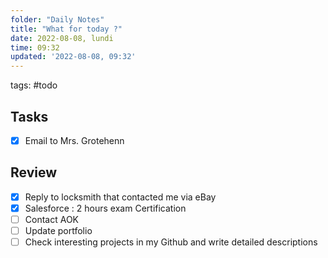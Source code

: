 ```yaml
---
folder: "Daily Notes"
title: "What for today ?"
date: 2022-08-08, lundi
time: 09:32
updated: '2022-08-08, 09:32'
---
```


tags: #todo 

## Tasks
- [x] Email to Mrs. Grotehenn

## Review
- [x] Reply to locksmith that contacted me via eBay
- [x] Salesforce : 2 hours exam Certification
- [ ] Contact AOK 
- [ ] Update portfolio
- [ ] Check interesting projects in my Github and write detailed descriptions